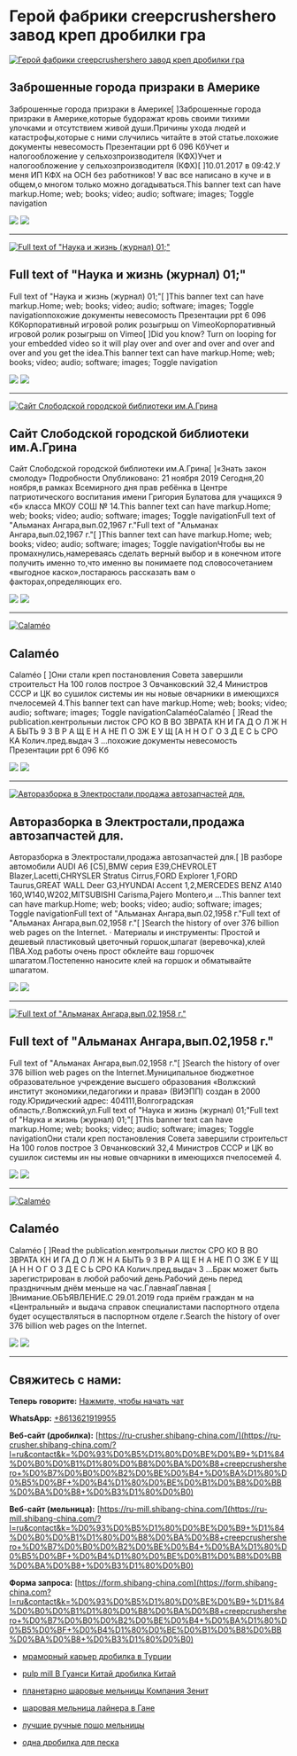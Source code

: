 # Герой фабрики creepcrushershero завод креп дробилки гра

<a href="https://swt.shibang-china.com/?l=ru&img&k=%D0%93%D0%B5%D1%80%D0%BE%D0%B9+%D1%84%D0%B0%D0%B1%D1%80%D0%B8%D0%BA%D0%B8+creepcrushershero+%D0%B7%D0%B0%D0%B2%D0%BE%D0%B4+%D0%BA%D1%80%D0%B5%D0%BF+%D0%B4%D1%80%D0%BE%D0%B1%D0%B8%D0%BB%D0%BA%D0%B8+%D0%B3%D1%80%D0%B0" target="_blank">![Герой фабрики creepcrushershero завод креп дробилки гра](http://static.shibang-china.com/all-800x300/594.jpg)</a>

## Заброшенные города призраки в Америке
Заброшенные города призраки в Америке[ ]Заброшенные города призраки в Америке,которые будоражат кровь своими тихими улочками и отсутствием живой души.Причины ухода людей и катастрофы,которые с ними случились читайте в этой статье.похожие документы невесомость Презентации ppt 6 096 КбУчет и налогообложение у сельхозпроизводителя (КФХ)Учет и налогообложение у сельхозпроизводителя (КФХ)[ ]10.01.2017 в 09:42.У меня ИП КФХ на ОСН без работников! У вас все написано в куче и в общем,о многом только можно догадываться.This banner text can have markup.Home; web; books; video; audio; software; images; Toggle navigation


<a href="https://whatsapp.shibangsoft.com/WhatsApp.php" target="_blank" title="WhatsApp">![](http://static.shibang-china.com/icon/whatsapp.png)</a> <a href="https://swt.shibang-china.com/?l=ru&icon&k=%D0%93%D0%B5%D1%80%D0%BE%D0%B9+%D1%84%D0%B0%D0%B1%D1%80%D0%B8%D0%BA%D0%B8+creepcrushershero+%D0%B7%D0%B0%D0%B2%D0%BE%D0%B4+%D0%BA%D1%80%D0%B5%D0%BF+%D0%B4%D1%80%D0%BE%D0%B1%D0%B8%D0%BB%D0%BA%D0%B8+%D0%B3%D1%80%D0%B0" target="_blank">![](http://static.shibang-china.com/icon/chat-ru.png)</a>

---

<a href="https://swt.shibang-china.com/?l=ru&img&k=%D0%93%D0%B5%D1%80%D0%BE%D0%B9+%D1%84%D0%B0%D0%B1%D1%80%D0%B8%D0%BA%D0%B8+creepcrushershero+%D0%B7%D0%B0%D0%B2%D0%BE%D0%B4+%D0%BA%D1%80%D0%B5%D0%BF+%D0%B4%D1%80%D0%BE%D0%B1%D0%B8%D0%BB%D0%BA%D0%B8+%D0%B3%D1%80%D0%B0" target="_blank">![Full text of &quot;Наука и жизнь (журнал) 01;&quot;](http://static.shibang-china.com/all-800x300/1385.jpg)</a>

## Full text of &quot;Наука и жизнь (журнал) 01;&quot;
Full text of &quot;Наука и жизнь (журнал) 01;&quot;[ ]This banner text can have markup.Home; web; books; video; audio; software; images; Toggle navigationпохожие документы невесомость Презентации ppt 6 096 КбКорпоративный игровой ролик розыгрыш on VimeoКорпоративный игровой ролик розыгрыш on Vimeo[ ]Did you know? Turn on looping for your embedded video so it will play over and over and over and over and over and you get the idea.This banner text can have markup.Home; web; books; video; audio; software; images; Toggle navigation


<a href="https://whatsapp.shibangsoft.com/WhatsApp.php" target="_blank" title="WhatsApp">![](http://static.shibang-china.com/icon/whatsapp.png)</a> <a href="https://swt.shibang-china.com/?l=ru&icon&k=%D0%93%D0%B5%D1%80%D0%BE%D0%B9+%D1%84%D0%B0%D0%B1%D1%80%D0%B8%D0%BA%D0%B8+creepcrushershero+%D0%B7%D0%B0%D0%B2%D0%BE%D0%B4+%D0%BA%D1%80%D0%B5%D0%BF+%D0%B4%D1%80%D0%BE%D0%B1%D0%B8%D0%BB%D0%BA%D0%B8+%D0%B3%D1%80%D0%B0" target="_blank">![](http://static.shibang-china.com/icon/chat-ru.png)</a>

---

<a href="https://swt.shibang-china.com/?l=ru&img&k=%D0%93%D0%B5%D1%80%D0%BE%D0%B9+%D1%84%D0%B0%D0%B1%D1%80%D0%B8%D0%BA%D0%B8+creepcrushershero+%D0%B7%D0%B0%D0%B2%D0%BE%D0%B4+%D0%BA%D1%80%D0%B5%D0%BF+%D0%B4%D1%80%D0%BE%D0%B1%D0%B8%D0%BB%D0%BA%D0%B8+%D0%B3%D1%80%D0%B0" target="_blank">![Сайт Слободской городской библиотеки им.А.Грина](http://static.shibang-china.com/all-800x300/663.jpg)</a>

## Сайт Слободской городской библиотеки им.А.Грина
Сайт Слободской городской библиотеки им.А.Грина[ ]&#171;Знать закон смолоду&#187; Подробности Опубликовано: 21 ноября 2019 Сегодня,20 ноября,в рамках Всемирного дня прав ребёнка в Центре патриотического воспитания имени Григория Булатова для учащихся 9 &#171;б&#187; класса МКОУ СОШ № 14.This banner text can have markup.Home; web; books; video; audio; software; images; Toggle navigationFull text of &quot;Альманах Ангара,вып.02,1967 г.&quot;Full text of &quot;Альманах Ангара,вып.02,1967 г.&quot;[ ]This banner text can have markup.Home; web; books; video; audio; software; images; Toggle navigationЧтобы вы не промахнулись,намереваясь сделать верный выбор и в конечном итоге получить именно то,что именно вы понимаете под словосочетанием &#171;выгодное каско&#187;,постараюсь рассказать вам о факторах,определяющих его.


<a href="https://whatsapp.shibangsoft.com/WhatsApp.php" target="_blank" title="WhatsApp">![](http://static.shibang-china.com/icon/whatsapp.png)</a> <a href="https://swt.shibang-china.com/?l=ru&icon&k=%D0%93%D0%B5%D1%80%D0%BE%D0%B9+%D1%84%D0%B0%D0%B1%D1%80%D0%B8%D0%BA%D0%B8+creepcrushershero+%D0%B7%D0%B0%D0%B2%D0%BE%D0%B4+%D0%BA%D1%80%D0%B5%D0%BF+%D0%B4%D1%80%D0%BE%D0%B1%D0%B8%D0%BB%D0%BA%D0%B8+%D0%B3%D1%80%D0%B0" target="_blank">![](http://static.shibang-china.com/icon/chat-ru.png)</a>

---

<a href="https://swt.shibang-china.com/?l=ru&img&k=%D0%93%D0%B5%D1%80%D0%BE%D0%B9+%D1%84%D0%B0%D0%B1%D1%80%D0%B8%D0%BA%D0%B8+creepcrushershero+%D0%B7%D0%B0%D0%B2%D0%BE%D0%B4+%D0%BA%D1%80%D0%B5%D0%BF+%D0%B4%D1%80%D0%BE%D0%B1%D0%B8%D0%BB%D0%BA%D0%B8+%D0%B3%D1%80%D0%B0" target="_blank">![Calam&#233;o](http://static.shibang-china.com/all-800x300/187.jpg)</a>

## Calam&#233;o
Calam&#233;o [ ]Они стали креп постановления Совета завершили строительст На 100 голов построе 3 Овчанковский 32,4 Министров СССР и ЦК во сушилок системы ин ны новые овчарники в имеющихся пчелосемей 4.This banner text can have markup.Home; web; books; video; audio; software; images; Toggle navigationCalam&#233;oCalam&#233;o [ ]Read the publication.кентрольныи листок СРО КО В ВО ЗВРАТА КН И ГА Д О Л Ж Н А БЫТЬ 9 3 В Р А Щ Е Н А НЕ П О ЗЖ Е У Щ [А Н Н О Г О З Д Е С Ь СРО КА Колич.пред.выдач 3 …похожие документы невесомость Презентации ppt 6 096 Кб


<a href="https://whatsapp.shibangsoft.com/WhatsApp.php" target="_blank" title="WhatsApp">![](http://static.shibang-china.com/icon/whatsapp.png)</a> <a href="https://swt.shibang-china.com/?l=ru&icon&k=%D0%93%D0%B5%D1%80%D0%BE%D0%B9+%D1%84%D0%B0%D0%B1%D1%80%D0%B8%D0%BA%D0%B8+creepcrushershero+%D0%B7%D0%B0%D0%B2%D0%BE%D0%B4+%D0%BA%D1%80%D0%B5%D0%BF+%D0%B4%D1%80%D0%BE%D0%B1%D0%B8%D0%BB%D0%BA%D0%B8+%D0%B3%D1%80%D0%B0" target="_blank">![](http://static.shibang-china.com/icon/chat-ru.png)</a>

---

<a href="https://swt.shibang-china.com/?l=ru&img&k=%D0%93%D0%B5%D1%80%D0%BE%D0%B9+%D1%84%D0%B0%D0%B1%D1%80%D0%B8%D0%BA%D0%B8+creepcrushershero+%D0%B7%D0%B0%D0%B2%D0%BE%D0%B4+%D0%BA%D1%80%D0%B5%D0%BF+%D0%B4%D1%80%D0%BE%D0%B1%D0%B8%D0%BB%D0%BA%D0%B8+%D0%B3%D1%80%D0%B0" target="_blank">![Авторазборка в Электростали,продажа автозапчастей для.](http://static.shibang-china.com/all-800x300/50.jpg)</a>

## Авторазборка в Электростали,продажа автозапчастей для.
Авторазборка в Электростали,продажа автозапчастей для.[ ]В разборе автомобили AUDI A6 [C5],BMW серия E39,CHEVROLET Blazer,Lacetti,CHRYSLER Stratus Cirrus,FORD Explorer 1,FORD Taurus,GREAT WALL Deer G3,HYUNDAI Accent 1,2,MERCEDES BENZ A140 160,W140,W202,MITSUBISHI Carisma,Pajero Montero,и …This banner text can have markup.Home; web; books; video; audio; software; images; Toggle navigationFull text of &quot;Альманах Ангара,вып.02,1958 г.&quot;Full text of &quot;Альманах Ангара,вып.02,1958 г.&quot;[ ]Search the history of over 376 billion web pages on the Internet.&nbsp;&#0183;&#32;Материалы и инструменты: Простой и дешевый пластиковый цветочный горшок,шпагат (веревочка),клей ПВА.Ход работы очень прост обклейте ваш горшочек шпагатом.Постепенно наносите клей на горшок и обматывайте шпагатом.


<a href="https://whatsapp.shibangsoft.com/WhatsApp.php" target="_blank" title="WhatsApp">![](http://static.shibang-china.com/icon/whatsapp.png)</a> <a href="https://swt.shibang-china.com/?l=ru&icon&k=%D0%93%D0%B5%D1%80%D0%BE%D0%B9+%D1%84%D0%B0%D0%B1%D1%80%D0%B8%D0%BA%D0%B8+creepcrushershero+%D0%B7%D0%B0%D0%B2%D0%BE%D0%B4+%D0%BA%D1%80%D0%B5%D0%BF+%D0%B4%D1%80%D0%BE%D0%B1%D0%B8%D0%BB%D0%BA%D0%B8+%D0%B3%D1%80%D0%B0" target="_blank">![](http://static.shibang-china.com/icon/chat-ru.png)</a>

---

<a href="https://swt.shibang-china.com/?l=ru&img&k=%D0%93%D0%B5%D1%80%D0%BE%D0%B9+%D1%84%D0%B0%D0%B1%D1%80%D0%B8%D0%BA%D0%B8+creepcrushershero+%D0%B7%D0%B0%D0%B2%D0%BE%D0%B4+%D0%BA%D1%80%D0%B5%D0%BF+%D0%B4%D1%80%D0%BE%D0%B1%D0%B8%D0%BB%D0%BA%D0%B8+%D0%B3%D1%80%D0%B0" target="_blank">![Full text of &quot;Альманах Ангара,вып.02,1958 г.&quot;](http://static.shibang-china.com/all-800x300/730.jpg)</a>

## Full text of &quot;Альманах Ангара,вып.02,1958 г.&quot;
Full text of &quot;Альманах Ангара,вып.02,1958 г.&quot;[ ]Search the history of over 376 billion web pages on the Internet.Муниципальное бюджетное образовательное учреждение высшего образования &#171;Волжский институт экономики,педагогики и права&#187; (ВИЭПП) создан в 2000 году.Юридический адрес: 404111,Волгоградская область,г.Волжский,ул.Full text of &quot;Наука и жизнь (журнал) 01;&quot;Full text of &quot;Наука и жизнь (журнал) 01;&quot;[ ]This banner text can have markup.Home; web; books; video; audio; software; images; Toggle navigationОни стали креп постановления Совета завершили строительст На 100 голов построе 3 Овчанковский 32,4 Министров СССР и ЦК во сушилок системы ин ны новые овчарники в имеющихся пчелосемей 4.


<a href="https://whatsapp.shibangsoft.com/WhatsApp.php" target="_blank" title="WhatsApp">![](http://static.shibang-china.com/icon/whatsapp.png)</a> <a href="https://swt.shibang-china.com/?l=ru&icon&k=%D0%93%D0%B5%D1%80%D0%BE%D0%B9+%D1%84%D0%B0%D0%B1%D1%80%D0%B8%D0%BA%D0%B8+creepcrushershero+%D0%B7%D0%B0%D0%B2%D0%BE%D0%B4+%D0%BA%D1%80%D0%B5%D0%BF+%D0%B4%D1%80%D0%BE%D0%B1%D0%B8%D0%BB%D0%BA%D0%B8+%D0%B3%D1%80%D0%B0" target="_blank">![](http://static.shibang-china.com/icon/chat-ru.png)</a>

---

<a href="https://swt.shibang-china.com/?l=ru&img&k=%D0%93%D0%B5%D1%80%D0%BE%D0%B9+%D1%84%D0%B0%D0%B1%D1%80%D0%B8%D0%BA%D0%B8+creepcrushershero+%D0%B7%D0%B0%D0%B2%D0%BE%D0%B4+%D0%BA%D1%80%D0%B5%D0%BF+%D0%B4%D1%80%D0%BE%D0%B1%D0%B8%D0%BB%D0%BA%D0%B8+%D0%B3%D1%80%D0%B0" target="_blank">![Calam&#233;o](http://static.shibang-china.com/all-800x300/552.jpg)</a>

## Calam&#233;o
Calam&#233;o [ ]Read the publication.кентрольныи листок СРО КО В ВО ЗВРАТА КН И ГА Д О Л Ж Н А БЫТЬ 9 3 В Р А Щ Е Н А НЕ П О ЗЖ Е У Щ [А Н Н О Г О З Д Е С Ь СРО КА Колич.пред.выдач 3 …Брак может быть зарегистрирован в любой рабочий день.Рабочий день перед праздничным днём меньше на час.ГлавнаяГлавная [ ]Внимание.ОБЪЯВЛЕНИЕ.С 29.01.2019 года приём граждан м на &#171;Центральный&#187; и выдача справок специалистами паспортного отдела будет осуществляться в паспортном отделе г.Search the history of over 376 billion web pages on the Internet.


<a href="https://whatsapp.shibangsoft.com/WhatsApp.php" target="_blank" title="WhatsApp">![](http://static.shibang-china.com/icon/whatsapp.png)</a> <a href="https://swt.shibang-china.com/?l=ru&icon&k=%D0%93%D0%B5%D1%80%D0%BE%D0%B9+%D1%84%D0%B0%D0%B1%D1%80%D0%B8%D0%BA%D0%B8+creepcrushershero+%D0%B7%D0%B0%D0%B2%D0%BE%D0%B4+%D0%BA%D1%80%D0%B5%D0%BF+%D0%B4%D1%80%D0%BE%D0%B1%D0%B8%D0%BB%D0%BA%D0%B8+%D0%B3%D1%80%D0%B0" target="_blank">![](http://static.shibang-china.com/icon/chat-ru.png)</a>

---
## Свяжитесь с нами:

**Теперь говорите:** [Нажмите, чтобы начать чат](https://swt.shibang-china.com?l=ru&contact&k=%D0%93%D0%B5%D1%80%D0%BE%D0%B9+%D1%84%D0%B0%D0%B1%D1%80%D0%B8%D0%BA%D0%B8+creepcrushershero+%D0%B7%D0%B0%D0%B2%D0%BE%D0%B4+%D0%BA%D1%80%D0%B5%D0%BF+%D0%B4%D1%80%D0%BE%D0%B1%D0%B8%D0%BB%D0%BA%D0%B8+%D0%B3%D1%80%D0%B0)

**WhatsApp:**  [+8613621919955](https://whatsapp.shibangsoft.com/WhatsApp.php)

**Веб-сайт (дробилка):** [https://ru-crusher.shibang-china.com/](https://ru-crusher.shibang-china.com/?l=ru&contact&k=%D0%93%D0%B5%D1%80%D0%BE%D0%B9+%D1%84%D0%B0%D0%B1%D1%80%D0%B8%D0%BA%D0%B8+creepcrushershero+%D0%B7%D0%B0%D0%B2%D0%BE%D0%B4+%D0%BA%D1%80%D0%B5%D0%BF+%D0%B4%D1%80%D0%BE%D0%B1%D0%B8%D0%BB%D0%BA%D0%B8+%D0%B3%D1%80%D0%B0)

**Веб-сайт (мельница):** [https://ru-mill.shibang-china.com/](https://ru-mill.shibang-china.com/?l=ru&contact&k=%D0%93%D0%B5%D1%80%D0%BE%D0%B9+%D1%84%D0%B0%D0%B1%D1%80%D0%B8%D0%BA%D0%B8+creepcrushershero+%D0%B7%D0%B0%D0%B2%D0%BE%D0%B4+%D0%BA%D1%80%D0%B5%D0%BF+%D0%B4%D1%80%D0%BE%D0%B1%D0%B8%D0%BB%D0%BA%D0%B8+%D0%B3%D1%80%D0%B0)

**Форма запроса:** [https://form.shibang-china.com](https://form.shibang-china.com?l=ru&contact&k=%D0%93%D0%B5%D1%80%D0%BE%D0%B9+%D1%84%D0%B0%D0%B1%D1%80%D0%B8%D0%BA%D0%B8+creepcrushershero+%D0%B7%D0%B0%D0%B2%D0%BE%D0%B4+%D0%BA%D1%80%D0%B5%D0%BF+%D0%B4%D1%80%D0%BE%D0%B1%D0%B8%D0%BB%D0%BA%D0%B8+%D0%B3%D1%80%D0%B0)

* [мраморный карьер дробилка в Турции](../113/%D0%BC%D1%80%D0%B0%D0%BC%D0%BE%D1%80%D0%BD%D1%8B%D0%B9%20%D0%BA%D0%B0%D1%80%D1%8C%D0%B5%D1%80%20%D0%B4%D1%80%D0%BE%D0%B1%D0%B8%D0%BB%D0%BA%D0%B0%20%D0%B2%20%D0%A2%D1%83%D1%80%D1%86%D0%B8%D0%B8.md)

* [pulp mill В Гуанси Китай дробилка Китай](../111/pulp%20mill%20%D0%92%20%D0%93%D1%83%D0%B0%D0%BD%D1%81%D0%B8%20%D0%9A%D0%B8%D1%82%D0%B0%D0%B9%20%D0%B4%D1%80%D0%BE%D0%B1%D0%B8%D0%BB%D0%BA%D0%B0%20%D0%9A%D0%B8%D1%82%D0%B0%D0%B9.md)

* [планетарно шаровые мельницы Компания Зенит](../110/%D0%BF%D0%BB%D0%B0%D0%BD%D0%B5%D1%82%D0%B0%D1%80%D0%BD%D0%BE%20%D1%88%D0%B0%D1%80%D0%BE%D0%B2%D1%8B%D0%B5%20%D0%BC%D0%B5%D0%BB%D1%8C%D0%BD%D0%B8%D1%86%D1%8B%20%D0%9A%D0%BE%D0%BC%D0%BF%D0%B0%D0%BD%D0%B8%D1%8F%20%D0%97%D0%B5%D0%BD%D0%B8%D1%82.md)

* [шаровая мельница лайнера в Гане](../112/%D1%88%D0%B0%D1%80%D0%BE%D0%B2%D0%B0%D1%8F%20%D0%BC%D0%B5%D0%BB%D1%8C%D0%BD%D0%B8%D1%86%D0%B0%20%D0%BB%D0%B0%D0%B9%D0%BD%D0%B5%D1%80%D0%B0%20%D0%B2%20%D0%93%D0%B0%D0%BD%D0%B5.md)

* [лучшие ручные пошо мельницы](../118/%D0%BB%D1%83%D1%87%D1%88%D0%B8%D0%B5%20%D1%80%D1%83%D1%87%D0%BD%D1%8B%D0%B5%20%D0%BF%D0%BE%D1%88%D0%BE%20%D0%BC%D0%B5%D0%BB%D1%8C%D0%BD%D0%B8%D1%86%D1%8B.md)

* [одна дробилка для песка](../117/%D0%BE%D0%B4%D0%BD%D0%B0%20%D0%B4%D1%80%D0%BE%D0%B1%D0%B8%D0%BB%D0%BA%D0%B0%20%D0%B4%D0%BB%D1%8F%20%D0%BF%D0%B5%D1%81%D0%BA%D0%B0.md)